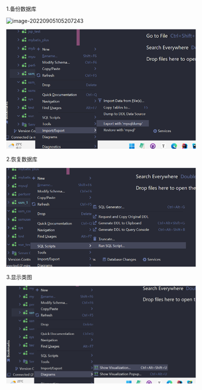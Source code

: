 1.备份数据库

![image-20220905105207243](D:\HOLY\路线与笔记\markdown\快捷键\assets\image-20220905105207243.png)

![image-20220806195530042](assets/image-20220806195530042-16597869386551.png)

2.恢复数据库

![image-20220806195615313](assets/image-20220806195615313.png)

3.显示类图

![image-20220806195636073](assets/image-20220806195636073.png)